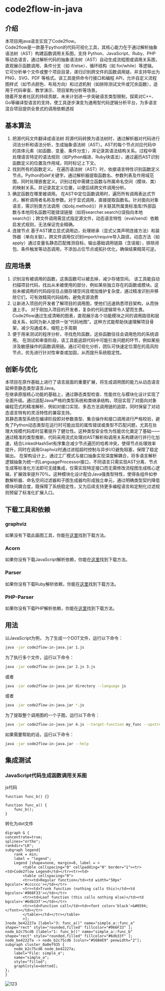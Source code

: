 # code2flow-in-java   
## 介绍
  本项目用java语言实现了Code2flow。  
  Code2flow是一款基于python的代码可视化工具，其核心能力在于通过解析抽象语法树（AST）构建函数调用关系图，支持 Python、JavaScript、Ruby、PHP 等动态语言，通过解析代码的抽象语法树（AST）自动生成流程图或调用关系图，直观展示函数调用、条件分支（如 if/else）、循环结构（如 for/while）等逻辑。它可分析单个文件或整个项目目录，递归识别跨文件的函数调用链，并支持导出为 PNG、SVG、PDF 等格式。该工具提供命令行接口和编程 API，允许自定义流程图样式（如节点颜色、布局方向）和过滤机制（如排除测试文件或冗余函数），适用于代码审查、教学演示、项目架构分析等场景。  
  随着开发者社区的持续贡献，未来计划进一步突破语言类型限制，探索对C++、Go等编译型语言的支持，使工具逐步演变为通用型代码逻辑分析平台，为多语言混合项目提供全景式的调用依赖透视

## 基本算法
1. 把源代码文件翻译成语法树
将源代码转换为语法树时，通过解析器对代码进行词法分析和语法分析，生成抽象语法树（AST）。AST的每个节点对应代码中的具体元素（如函数、变量、条件分支），并记录其语法结构关系。过程中需处理语言特定的语法规则（如Python缩进、Ruby块语法），通过遍历AST识别函数定义的位置及作用域，同时标记上下文。
2. 找到所有的函数定义。
在遍历语法树（AST）时，依据语言特性识别函数定义节点。Python的def关键字。通过解析器提取函数名、参数列表及作用域范围，同时处理嵌套定义。识别过程中需建立函数与所属命名空间（模块、类）的映射关系，并记录其定义位置，以便后续跨文件调用分析。
3. 确定函数在哪里被调用。
在AST中定位函数调用时，遍历所有调用表达式节点，解析调用者名称及参数。对于显式调用，直接提取函数名。针对面向对象语言，需识别类方法调用（如obj.method()）并关联其所属类标准库/外部函数与本地同名函数可能错误链接​（如将searcher.search()误指向本地search()）；跨文件调用需显式指定源文件，动态语言特性（eval/send）依赖启发式规则，无法保证完全精确。
4. 连接节点
基于AST建立显式调用边，处理继承（显式父类声明连接方法）和装饰器（单向关联）。跨文件调用仅识别import/require导入路径，动态方法（如apply）通过变量名静态匹配推测目标。输出基础调用链路（含误报），排除闭包、条件触发等动态调用，不添加占位节点或拓扑优化，确保结果精简可逆。
## 应用场景
1. 识别没有被调用的函数，这类函数可以被去掉，减少存储空间。
该工具能自动扫描项目代码，找出从未被使用的部分，例如某些独立存在的函数或模块。这些未被调用的代码段往往占据存储空间且增加维护复杂度，通过精准识别并移除它们，可有效精简代码结构，避免资源浪费
2. 让新进入项目的开发者了解项目的调用图，使他们迅速熟悉项目架构，从而快速上手。
对于刚加入项目的开发者，复杂的代码逻辑常令人望而生畏。Code2flow通过生成清晰的图表，直观展示各个功能模块之间的调用路径和层级关系，如同为新人提供一张“代码地图”。这种方式能帮助快速理解项目骨架，减少沟通成本，缩短上手周期
3. 便于用来测试的程序分析，寻找危险函数，这些函数往往会调用危险的系统调用。
在测试和审查阶段，该工具能追踪代码中可能引发问题的环节，例如某些涉及敏感操作的函数调用链。通过可视化分析，团队可快速定位潜在的高风险节点，优先进行针对性审查或加固，从而提升系统稳定性。
## 创新与优化
  本项目在原作基础上进行了语言层面的重要扩展，将生成调用图的能力从动态语言延伸至静态类型语言Java。  
  在继承原版核心功能的基础上，通过静态类型检查、性能优化与模块化设计实现了全面升级。通过适配Java严格的类型系统和类继承结构，项目实现了对面向对象编程范式的精准解析，例如对接口实现、多态方法调用链的追踪，同时保留了对动态语言特有的灵活特性的兼容支持。  
  其静态类型系统在编译阶段即对参数类型、集合操作和接口调用进行严格校验，避免了Python动态类型在运行时可能出现的属性错误或类型不匹配问题，尤其在处理大规模代码库时显著提升了健壮性。这种类型安全性为性能优化奠定了基础——通过精准的类型推断，代码采用流式处理对AST解析和调用关系构建进行并行化加速，结合LinkedHashSet有序集合减少节点遍历的哈希冲突，使得节点处理效率提升，同时在调用Graphviz时通过进程超时控制与异步I/O避免阻塞，保障了稳定输出。
  在架构设计上，通过工厂模式与接口抽象实现深度解耦合，将多语言解析逻辑抽象为统一的LanguageProcessor接口，不同语言只需实现AST分离、节点生成等标准化方法即可无缝集成，仅需实现特定接口而无需修改流程图生成核心逻辑，扩展效率提升70%。这种模块化设计配合Java强类型特性，使得各组件如参数解析器、命名空间过滤器和子图生成器均形成独立单元，通过明确类型契约降低模块间耦合度，既保障了系统稳定性，又为后续支持更多编程语言和定制化过滤规则预留了标准化扩展入口。
## 下载工具和依赖
### graphviz
如果没有下载此画图工具，你能在[这里](https://graphviz.org/download/)找到下载方法。
### Acorn
如果你没有下载JavaScript解析依赖，你能在[这里](https://www.npmjs.com/package/acorn)找到下载方法。
### Parser
如果你没有下载Ruby解析依赖，你能在[这里](https://github.com/whitequark/parser)找到下载方法。
### PHP-Parser
如果你没有下载PHP解析依赖，你能在[这里](https://github.com/nikic/PHP-Parser)找到下载方法。
## 用法
以JavaScript为例，
为了生成一个DOT文件，运行以下命令：
```bash
java -jar code2flow-in-java.jar 1.js
```
为了执行多个文件，运行以下命令：
```bash
java -jar code2flow-in-java.jar 2.js 3.js
```
或者
```bash
java -jar code2flow-in-java.jar directory --language js
```
或者
```bash
java -jar code2flow-in-java.jar *.js
```
为了提取整个调用图的一个子图，运行以下命令：
```bash
java -jar code2flow-in-java.jar 4.js --target-function my_func --upstream-depth=1 --downstream-depth=1
```
如果需要帮助的话，运行以下命令：
```bash
java -jar code2flow-in-java.jar --help
```
## 集成测试
### JavaScript代码生成函数调用关系图
js代码
```
function func_b() {}

function func_a() {
    func_b();
}
```
转化为dot文件
```
digraph G {
concentrate=true;
splines="ortho";
rankdir="LR";
subgraph legend{
    rank = min;
    label = "legend";
    Legend [shape=none, margin=0, label = <
        <table cellspacing="0" cellpadding="0" border="1"><tr><td>Code2flow Legend</td></tr><tr><td>
        <table cellspacing="0">
        <tr><td>Regular function</td><td width="50px" bgcolor='#cccccc'></td></tr>
        <tr><td>Trunk function (nothing calls this)</td><td bgcolor='#966F33'></td></tr>
        <tr><td>Leaf function (this calls nothing else)</td><td bgcolor='#6db33f'></td></tr>
        <tr><td>Function call</td><td><font color='black'>&#8594;</font></td></tr>
        </table></td></tr></table>
        >];
}node_be42227a [label="3: func_a()" name="simple_a::func_a" shape="rect" style="rounded,filled" fillcolor="#966F33" ];
node_b2c75cd6 [label="1: func_b()" name="simple_a::func_b" shape="rect" style="rounded,filled" fillcolor="#6db33f" ];
node_be42227a -> node_b2c75cd6 [color="#56B4E9" penwidth="2"];
subgraph cluster_0a0ef935 {
    node_b2c75cd6 node_be42227a;
    label="File: simple_a";
    name="simple_a";
    style="filled";
    graph[style=dotted];
};
}
```
![123](https://myoctocat.com/assets/images/base-octocat.svg)
